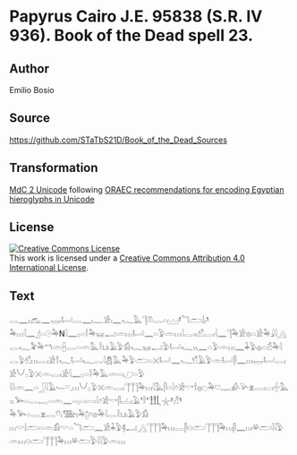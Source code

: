 # Papyrus Cairo J.E. 95838 (S.R. IV 936). Book of the Dead spell 23.

## Author 

Emilio Bosio

## Source 

https://github.com/STaTbS21D/Book_of_the_Dead_Sources

## Transformation 

[MdC 2 Unicode](https://statbs21d.github.io/mdc2unicode.html) following [ORAEC recommendations for encoding Egyptian hieroglyphs in Unicode](https://github.com/oraec/recommendations-encoding-hieroglyphs)

## License 

<a rel="license" href="http://creativecommons.org/licenses/by/4.0/"><img alt="Creative Commons License" style="border-width:0" src="https://i.creativecommons.org/l/by/4.0/88x31.png" /></a><br />This work is licensed under a <a rel="license" href="http://creativecommons.org/licenses/by/4.0/">Creative Commons Attribution 4.0 International License</a>.

## Text 

<hiero><rubrum>𓂋𓈖𓏤𓃹𓈖𓉿𓂡𓂋𓈖𓏤𓊃𓀀𓏤𓈖𓆑𓅓𓊹𓌨𓂋𓏏𓈉</rubrum>⸢<rubrum>𓆓𓂧𓌃𓏤</rubrum>⸣<rubrum>𓅆𓏥𓇋𓈖</rubrum>𓊨𓏏𓇳𓅆N𓇋𓈖𓊪𓏏𓎛𓅆𓊠𓂝𓏛𓏥𓂡𓈖𓏏𓅱𓏛𓏥𓇋𓂋𓏭𓀸𓂋𓏤𓇋𓈖𓊹𓅆𓀀𓊖𓏏𓀀𓅆𓇍𓇋𓂻<br>
𓂋𓆑𓅝𓅆𓎔𓏛𓐢𓂋𓏏𓏛𓅓𓎛𓂓𓏤𓄿𓅱𓀁𓆑𓊠𓂝𓅱𓂡𓆑𓏭𓈖𓏏𓅱𓏛𓏥𓈖𓇓𓅱𓐍𓏏𓁣𓅆𓇋𓂋𓅱𓀸𓏥𓂋𓏤𓀀𓍙𓆑𓂡𓆑𓂋𓇋𓆣𓅓𓅆𓅱𓂧𓏏𓏴𓂡𓈖𓆑𓀸𓄿𓅱𓏛𓂡𓋴𓈖𓏥𓉿𓂡𓂋𓏤𓀀𓄋𓊪𓅱𓏴𓏛𓂋𓏤𓀀𓇋𓈖𓊪𓏏𓎛𓅆𓅓𓏛𓏏𓏤𓈔𓏏𓅱<br>
𓇋𓇋𓏛𓈖𓏏𓃀𓇋𓄿𓄑𓎺𓈒𓏥𓄋𓊪𓅱𓏴𓏛𓂋𓏤𓊹𓊹𓊹𓅆𓏥𓇋𓅓𓋴𓏏𓇋𓏌𓀀𓎡𓌂𓐍𓆇𓅆𓈞𓊃𓀉𓅪𓁷𓂋𓏤𓐞𓏤𓏶𓅓𓏭𓅨𓏏𓂋𓉻𓏏𓏛𓈖𓏏𓊪𓏏𓇯𓇋𓏌𓀀𓎡𓋴𓐟𓏤𓄿'𓎛'𓃃𓇼⸢𓀭⸣𓅆𓅨𓏏𓂋𓁷𓂋𓄣𓏤𓅢𓏤𓅆𓉺𓏌𓊖𓅆𓇋𓂋𓎛𓂓𓏤𓄿𓅱𓀁<br>
𓏥𓎟𓌃𓂧𓏏𓏛𓀁𓎟𓏏𓆓𓂧𓈖𓀀𓇓𓅱𓊢𓂝𓂻𓊹𓊹𓊹𓅆𓏥𓂋𓋴𓇷𓂧𓊹𓊹𓊹𓅆𓏥𓋴𓈖𓏥𓋬𓂧𓇋𓇋𓅱𓏛𓏥𓇷𓂧𓊹𓊹𓊹𓅆𓏥𓋬𓂧𓅱𓇋𓇋𓅱𓏛𓏥<br></hiero>